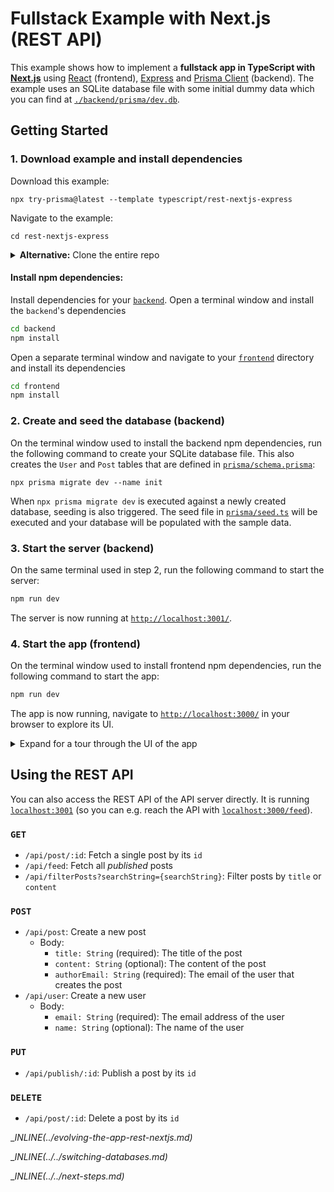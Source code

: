 # Fullstack Example with Next.js (REST API)

This example shows how to implement a **fullstack app in TypeScript with [Next.js](https://nextjs.org/)** using [React](https://reactjs.org/) (frontend), [Express](https://expressjs.com/) and [Prisma Client](https://www.prisma.io/docs/reference/tools-and-interfaces/prisma-client) (backend). The example uses an SQLite database file with some initial dummy data which you can find at [`./backend/prisma/dev.db`](./backend/prisma/dev.db).

## Getting Started

### 1. Download example and install dependencies

Download this example:

```
npx try-prisma@latest --template typescript/rest-nextjs-express
```

Navigate to the example:

```
cd rest-nextjs-express
```

<details><summary><strong>Alternative:</strong> Clone the entire repo</summary>

Clone this repository:

```
git clone git@github.com:prisma/prisma-examples.git --depth=1
```

Navigate to the example:

```
cd prisma-examples/typescript/rest-nextjs-express
```

</details>

#### Install npm dependencies:

Install dependencies for your [`backend`](./backend). Open a terminal window and install the `backend`'s dependencies

```bash
cd backend
npm install
```

Open a separate terminal window and navigate to your [`frontend`](./frontend) directory and install its dependencies

```bash
cd frontend
npm install
```

### 2. Create and seed the database (backend)

On the terminal window used to install the backend npm dependencies, run the following command to create your SQLite database file. This also creates the `User` and `Post` tables that are defined in [`prisma/schema.prisma`](./backend/prisma/schema.prisma):

```
npx prisma migrate dev --name init
```

When `npx prisma migrate dev` is executed against a newly created database, seeding is also triggered. The seed file in [`prisma/seed.ts`](./backend/prisma/seed.ts) will be executed and your database will be populated with the sample data.

### 3. Start the server (backend)

On the same terminal used in step 2, run the following command to start the server:

```bash
npm run dev
```

The server is now running at [`http://localhost:3001/`](http://localhost:3001/).

### 4. Start the app (frontend)

On the terminal window used to install frontend npm dependencies, run the following command to start the app:

```bash
npm run dev
```

The app is now running, navigate to [`http://localhost:3000/`](http://localhost:3000/) in your browser to explore its UI.

<details><summary>Expand for a tour through the UI of the app</summary>

<br />

**Blog** (located in [`./pages/index.tsx`](./pages/index.tsx))

![](https://imgur.com/eepbOUO.png)

**Signup** (located in [`./pages/signup.tsx`](./pages/signup.tsx))

![](https://imgur.com/iE6OaBI.png)

**Create post (draft)** (located in [`./pages/create.tsx`](./pages/create.tsx))

![](https://imgur.com/olCWRNv.png)

**Drafts** (located in [`./pages/drafts.tsx`](./pages/drafts.tsx))

![](https://imgur.com/PSMzhcd.png)

**View post** (located in [`./pages/p/[id].tsx`](./pages/p/[id].tsx)) (delete or publish here)

![](https://imgur.com/zS1B11O.png)

</details>

## Using the REST API

You can also access the REST API of the API server directly. It is running [`localhost:3001`](http://localhost:3001) (so you can e.g. reach the API with [`localhost:3000/feed`](http://localhost:3001/feed)).

### `GET`

- `/api/post/:id`: Fetch a single post by its `id`
- `/api/feed`: Fetch all _published_ posts
- `/api/filterPosts?searchString={searchString}`: Filter posts by `title` or `content`

### `POST`

- `/api/post`: Create a new post
  - Body:
    - `title: String` (required): The title of the post
    - `content: String` (optional): The content of the post
    - `authorEmail: String` (required): The email of the user that creates the post
- `/api/user`: Create a new user
  - Body:
    - `email: String` (required): The email address of the user
    - `name: String` (optional): The name of the user

### `PUT`

- `/api/publish/:id`: Publish a post by its `id`

### `DELETE`

- `/api/post/:id`: Delete a post by its `id`


__INLINE(../_evolving-the-app-rest-nextjs.md)__

__INLINE(../../_switching-databases.md)__

__INLINE(../../_next-steps.md)__
